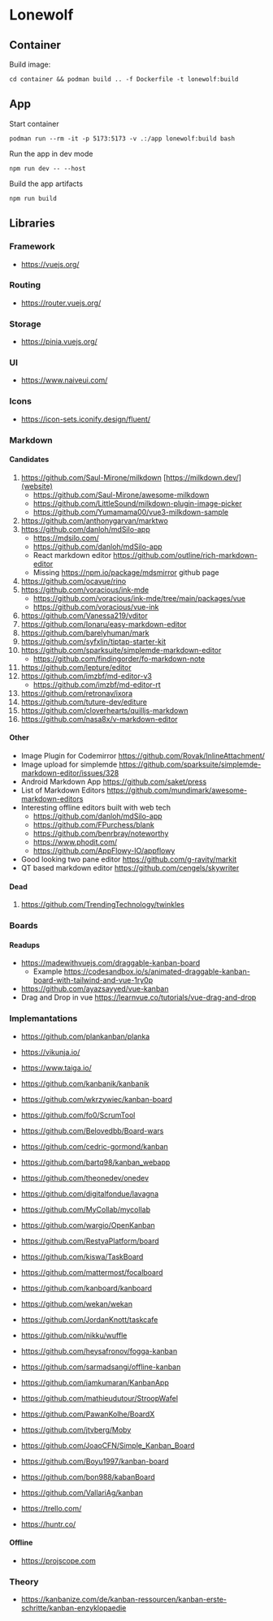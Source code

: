 # Lonewolf

## Container

Build image:

```
cd container && podman build .. -f Dockerfile -t lonewolf:build
```


## App

Start container

```
podman run --rm -it -p 5173:5173 -v .:/app lonewolf:build bash
```

Run the app in dev mode

```
npm run dev -- --host
```

Build the app artifacts

```
npm run build
```

## Libraries

### Framework

* https://vuejs.org/

### Routing

* https://router.vuejs.org/

### Storage

* https://pinia.vuejs.org/

### UI

* https://www.naiveui.com/

### Icons

* https://icon-sets.iconify.design/fluent/

### Markdown

#### Candidates

1. <https://github.com/Saul-Mirone/milkdown> [https://milkdown.dev/](website)
    * https://github.com/Saul-Mirone/awesome-milkdown
    * https://github.com/LittleSound/milkdown-plugin-image-picker
    * https://github.com/Yumamama00/vue3-milkdown-sample
1. https://github.com/anthonygarvan/marktwo
1. https://github.com/danloh/mdSilo-app
    * https://mdsilo.com/
    * https://github.com/danloh/mdSilo-app
    * React markdown editor https://github.com/outline/rich-markdown-editor
    * Missing https://npm.io/package/mdsmirror github page
1. https://github.com/ocavue/rino
1. https://github.com/voracious/ink-mde
    * https://github.com/voracious/ink-mde/tree/main/packages/vue
    * https://github.com/voracious/vue-ink
1. https://github.com/Vanessa219/vditor
1. https://github.com/Ionaru/easy-markdown-editor
1. https://github.com/barelyhuman/mark
1. https://github.com/syfxlin/tiptap-starter-kit
1. https://github.com/sparksuite/simplemde-markdown-editor
    * https://github.com/findingorder/fo-markdown-note
1. https://github.com/lepture/editor
1. https://github.com/imzbf/md-editor-v3
    * https://github.com/imzbf/md-editor-rt
1. https://github.com/retronav/ixora
1. https://github.com/tuture-dev/editure
1. https://github.com/cloverhearts/quilljs-markdown
1. https://github.com/nasa8x/v-markdown-editor

#### Other

* Image Plugin for Codemirror https://github.com/Rovak/InlineAttachment/
* Image upload for simplemde https://github.com/sparksuite/simplemde-markdown-editor/issues/328
* Android Markdown App https://github.com/saket/press
* List of Markdown Editors https://github.com/mundimark/awesome-markdown-editors
* Interesting offline editors built with web tech
    * https://github.com/danloh/mdSilo-app
    * https://github.com/FPurchess/blank
    * https://github.com/benrbray/noteworthy
    * https://www.phodit.com/
    * https://github.com/AppFlowy-IO/appflowy
* Good looking two pane editor https://github.com/g-ravity/markit
* QT based markdown editor https://github.com/cengels/skywriter

#### Dead

1. https://github.com/TrendingTechnology/twinkles

### Boards

#### Readups
* https://madewithvuejs.com/draggable-kanban-board
    * Example https://codesandbox.io/s/animated-draggable-kanban-board-with-tailwind-and-vue-1ry0p
* https://github.com/ayazsayyed/vue-kanban
* Drag and Drop in vue https://learnvue.co/tutorials/vue-drag-and-drop

### Implemantations

* https://github.com/plankanban/planka
* https://vikunja.io/
* https://www.taiga.io/
* https://github.com/kanbanik/kanbanik
* https://github.com/wkrzywiec/kanban-board
* https://github.com/fo0/ScrumTool
* https://github.com/Belovedbb/Board-wars
* https://github.com/cedric-gormond/kanban
* https://github.com/bartq98/kanban_webapp
* https://github.com/theonedev/onedev
* https://github.com/digitalfondue/lavagna
* https://github.com/MyCollab/mycollab
* https://github.com/wargio/OpenKanban
* https://github.com/RestyaPlatform/board
* https://github.com/kiswa/TaskBoard
* https://github.com/mattermost/focalboard
* https://github.com/kanboard/kanboard
* https://github.com/wekan/wekan
* https://github.com/JordanKnott/taskcafe
* https://github.com/nikku/wuffle
* https://github.com/heysafronov/fogga-kanban
* https://github.com/sarmadsangi/offline-kanban
* https://github.com/iamkumaran/KanbanApp
* https://github.com/mathieudutour/StroopWafel
* https://github.com/PawanKolhe/BoardX
* https://github.com/jtvberg/Moby
* https://github.com/JoaoCFN/Simple_Kanban_Board
* https://github.com/Boyu1997/kanban-board
* https://github.com/bon988/kabanBoard
* https://github.com/VallariAg/kanban

* https://trello.com/
* https://huntr.co/

#### Offline

* https://projscope.com


### Theory

* https://kanbanize.com/de/kanban-ressourcen/kanban-erste-schritte/kanban-enzyklopaedie



